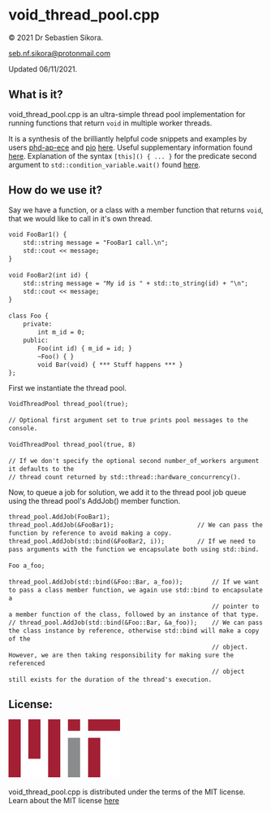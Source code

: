 # void_thread_pool.cpp

© 2021 Dr Sebastien Sikora.

[seb.nf.sikora@protonmail.com](mailto:seb.nf.sikora@protonmail.com)

Updated 06/11/2021.

What is it?
-------------------------
void_thread_pool.cpp is an ultra-simple thread pool implementation for running functions that return `void` in multiple worker threads.

It is a synthesis of the brilliantly helpful code snippets and examples by users [phd-ap-ece](https://stackoverflow.com/users/3818417/phd-ap-ece) and [pio](https://stackoverflow.com/users/2724420/pio) [here](https://stackoverflow.com/questions/15752659/thread-pooling-in-c11).
Useful supplementary information found [here](https://stackoverflow.com/questions/10673585/start-thread-with-member-function).
Explanation of the syntax `[this]() { ... }` for the predicate second argument to `std::condition_variable.wait()` found [here](https://stackoverflow.com/questions/39565218/c-condition-variable-wait-for-predicate-in-my-class-stdthread-unresolved-o).

How do we use it?
-------------------------
Say we have a function, or a class with a member function that returns `void`, that we would like to call in it's own thread.
```
void FooBar1() {
	std::string message = "FooBar1 call.\n";
	std::cout << message;
}

void FooBar2(int id) {
	std::string message = "My id is " + std::to_string(id) + "\n";
	std::cout << message;
}

class Foo {
	private:
		int m_id = 0;
	public:
		Foo(int id) { m_id = id; }
		~Foo() { }
		void Bar(void) { *** Stuff happens *** }
};
```
First we instantiate the thread pool.
```
VoidThreadPool thread_pool(true);

// Optional first argument set to true prints pool messages to the console.

VoidThreadPool thread_pool(true, 8)

// If we don't specify the optional second number_of_workers argument it defaults to the
// thread count returned by std::thread::hardware_concurrency().
```
Now, to queue a job for solution, we add it to the thread pool job queue using the thread pool's AddJob() member function.
```
thread_pool.AddJob(FooBar1);
thread_pool.AddJob(&FooBar1);						// We can pass the function by reference to avoid making a copy.
thread_pool.AddJob(std::bind(&FooBar2, i));			// If we need to pass arguments with the function we encapsulate both using std::bind.

Foo a_foo;

thread_pool.AddJob(std::bind(&Foo::Bar, a_foo));		// If we want to pass a class member function, we again use std::bind to encapsulate a
														// pointer to a member function of the class, followed by an instance of that type.
// thread_pool.AddJob(std::bind(&Foo::Bar, &a_foo));	// We can pass the class instance by reference, otherwise std::bind will make a copy of the
														// object. However, we are then taking responsibility for making sure the referenced
														// object still exists for the duration of the thread's execution.
```

License:
-------------------------
![Mit License Logo](./220px-MIT_logo.png)
<br/><br/>
void_thread_pool.cpp is distributed under the terms of the MIT license.
Learn about the MIT license [here](https://choosealicense.com/licenses/mit/)
